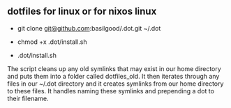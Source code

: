 dotfiles for linux or for nixos linux
---
- git clone git@github.com:basilgood/.dot.git ~/.dot

- chmod +x .dot/install.sh

- .dot/install.sh

The script cleans up any old symlinks that may exist in our home directory and puts them into a folder called dotfiles_old. It then iterates through any files in our ~/.dot directory and it creates symlinks from our home directory to these files. It handles naming these symlinks and prepending a dot to their filename.




